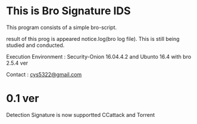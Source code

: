This is Bro Signature IDS
=========================================================
This program consists of a simple bro-script.

result of this prog is appeared notice.log(bro log file). This is still being studied and conducted.

Execution Environment : Security-Onion 16.04.4.2 and Ubunto 16.4 with bro 2.5.4 ver

Contact : cys5322@gmail.com

# 0.1 ver 
Detection Signature is now supportted CCattack and Torrent
